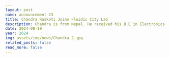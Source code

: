 ```yaml
---
layout: post
name: announcement-23
title: Chandra Raskoti Joins Fluidic City Lab
description: Chandra is from Nepal. He received his B.E in Electronics and Communication Engineering at <a href="https://pcampus.edu.np/"> IOE,Pulchowk Campus </a>, <a href="https://tu.edu.np/"> Tribhuvan University </a>. Next time you’re up for a game, just hit him up—he’ll probably say yes.
date: 2024-08-19
year: 2024
img: assets/img/news/Chandra_2.jpg
related_posts: false
read_more: false
---
```

